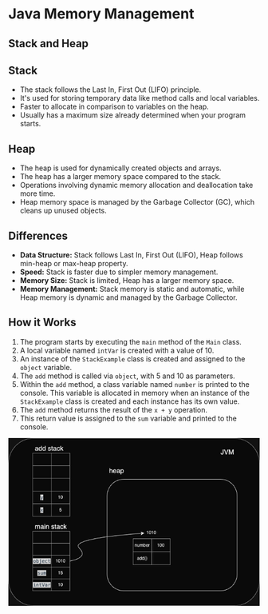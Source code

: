 # __Java Memory Management__

## Stack and Heap

## Stack

- The stack follows the Last In, First Out (LIFO) principle.
- It's used for storing temporary data like method calls and local variables.
- Faster to allocate in comparison to variables on the heap.
- Usually has a maximum size already determined when your program starts.

## Heap

- The heap is used for dynamically created objects and arrays.
- The heap has a larger memory space compared to the stack.
- Operations involving dynamic memory allocation and deallocation take more time.
- Heap memory space is managed by the Garbage Collector (GC), which cleans up unused objects.

## Differences

- **Data Structure:** Stack follows Last In, First Out (LIFO), Heap follows min-heap or max-heap property.
- **Speed:** Stack is faster due to simpler memory management.
- **Memory Size:** Stack is limited, Heap has a larger memory space.
- **Memory Management:** Stack memory is static and automatic, while Heap memory is dynamic and managed by the Garbage Collector.

## How it Works

1. The program starts by executing the `main` method of the `Main` class.
2. A local variable named `intVar` is created with a value of 10.
3. An instance of the `StackExample` class is created and assigned to the `object` variable.
4. The `add` method is called via `object`, with 5 and 10 as parameters.
5. Within the `add` method, a class variable named `number` is printed to the console. This variable is allocated in memory when an instance of the `StackExample` class is created and each instance has its own value.
6. The `add` method returns the result of the `x + y` operation.
7. This return value is assigned to the `sum` variable and printed to the console.

![Java Memory Management](resources/java-memory-management.png)